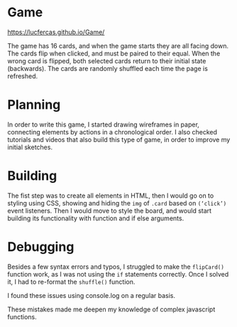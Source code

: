 # Game

https://lucfercas.github.io/Game/

The game has 16 cards, and when the game starts they are all facing down. The cards flip when clicked, and must be paired to their equal. When the wrong card is flipped, both selected cards return to their initial state (backwards). The cards are randomly shuffled each time the page is refreshed. 

# Planning

In order to write this game, I started drawing wireframes in paper, connecting elements by actions in a chronological order. I also checked tutorials and videos that also build this type of game, in order to improve my initial sketches.

# Building

The fist step was to create all elements in HTML, then I would go on to styling using CSS, showing and hiding the `img` of `.card` based on `(‘click’)` event listeners. Then I would move to style the board, and would start building its functionality with function and if else arguments. 

# Debugging

Besides a few syntax errors and typos, I struggled to make the `flipCard()` function work, as I was not using the `if` statements correctly. Once I solved it, I had to re-format the `shuffle()` function. 

I found these issues using console.log on a regular basis.

These mistakes made me deepen my knowledge of complex javascript functions.
